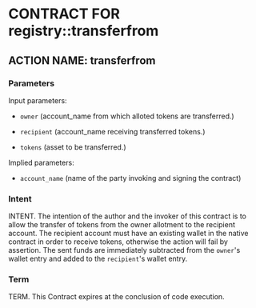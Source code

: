 # CONTRACT FOR registry::transferfrom

## ACTION NAME: transferfrom

### Parameters
Input parameters:

* `owner` (account_name from which alloted tokens are transferred.)

* `recipient` (account_name receiving transferred tokens.)

* `tokens` (asset to be transferred.)

Implied parameters: 

* `account_name` (name of the party invoking and signing the contract)

### Intent
INTENT. The intention of the author and the invoker of this contract is to allow the transfer of tokens from the owner allotment to the recipient account. The recipient account must have an existing wallet in the native contract in order to receive tokens, otherwise the action will fail by assertion. The sent funds are immediately subtracted from the `owner`'s wallet entry and added to the `recipient`'s wallet entry.

### Term
TERM. This Contract expires at the conclusion of code execution.